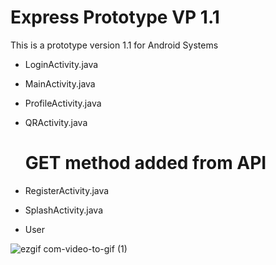 # Express Prototype VP 1.1

This is a prototype version 1.1 for Android Systems

- LoginActivity.java

- MainActivity.java

- ProfileActivity.java

- QRActivity.java
    # GET method added from API

- RegisterActivity.java

- SplashActivity.java

- User


![ezgif com-video-to-gif (1)](https://user-images.githubusercontent.com/49036494/97219488-26227080-17db-11eb-8b6a-734a9ec3b93f.gif)
